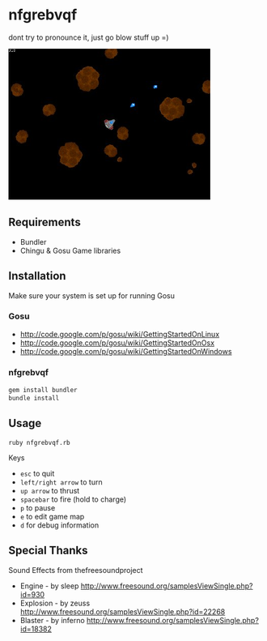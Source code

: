 nfgrebvqf
=========

dont try to pronounce it, just go blow stuff up =)

![nfgrebvqf screenshot](https://github.com/zeroeth/nfgrebvqf/raw/master/screenshot.jpg)

Requirements
------------

* Bundler
* Chingu & Gosu Game libraries

Installation
------------

Make sure your system is set up for running Gosu

### Gosu

* http://code.google.com/p/gosu/wiki/GettingStartedOnLinux
* http://code.google.com/p/gosu/wiki/GettingStartedOnOsx
* http://code.google.com/p/gosu/wiki/GettingStartedOnWindows

### nfgrebvqf

    gem install bundler
    bundle install

Usage
-----

    ruby nfgrebvqf.rb

Keys

* `esc` to quit
* `left/right arrow` to turn
* `up arrow` to thrust
* `spacebar` to fire (hold to charge)
* `p` to pause
* `e` to edit game map
* `d` for debug information
    

Special Thanks
--------------
Sound Effects from thefreesoundproject

* Engine - by sleep http://www.freesound.org/samplesViewSingle.php?id=930
* Explosion - by zeuss http://www.freesound.org/samplesViewSingle.php?id=22268
* Blaster - by inferno http://www.freesound.org/samplesViewSingle.php?id=18382
